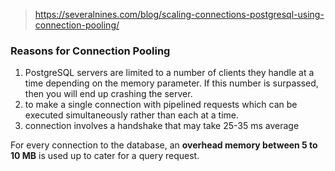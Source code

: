 > https://severalnines.com/blog/scaling-connections-postgresql-using-connection-pooling/

### Reasons for Connection Pooling
1. PostgreSQL servers are limited to a number of clients they handle at a time depending on the memory parameter. If this number is surpassed, then you will end up crashing the server.
2. to make a single connection with pipelined requests which can be executed simultaneously rather than each at a time.
3. connection involves a handshake that may take 25-35 ms average

For every connection to the database, an **overhead memory between 5 to 10 MB** is used up to cater for a query request.
